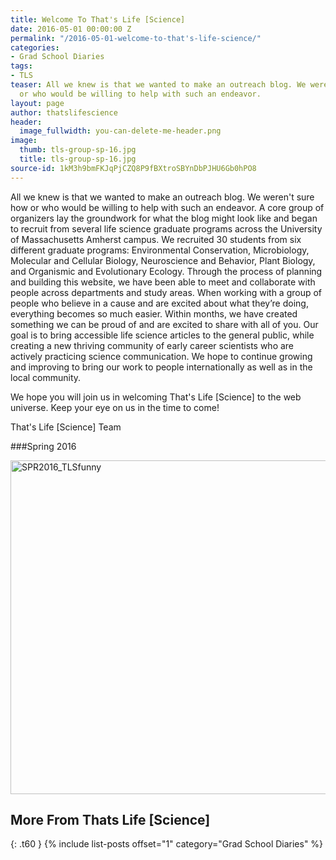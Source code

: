 ```yaml
---
title: Welcome To That's Life [Science]
date: 2016-05-01 00:00:00 Z
permalink: "/2016-05-01-welcome-to-that's-life-science/"
categories:
- Grad School Diaries
tags:
- TLS
teaser: All we knew is that we wanted to make an outreach blog. We weren’t sure how
  or who would be willing to help with such an endeavor.
layout: page
author: thatslifescience
header:
  image_fullwidth: you-can-delete-me-header.png
image:
  thumb: tls-group-sp-16.jpg
  title: tls-group-sp-16.jpg
source-id: 1kM3h9bmFKJqPjCZQ8P9fBXtroSBYnDbPJHU6Gb0hPO8
---
```


All we knew is that we wanted to make an outreach blog. We weren't sure how or who would be willing to help with such an endeavor. A core group of organizers lay the groundwork for what the blog might look like and began to recruit from several life science graduate programs across the University of Massachusetts Amherst campus. We recruited 30 students from six different graduate programs: Environmental Conservation, Microbiology, Molecular and Cellular Biology, Neuroscience and Behavior, Plant Biology, and Organismic and Evolutionary Ecology. Through the process of planning and building this website, we have been able to meet and collaborate with people across departments and study areas. When working with a group of people who believe in a cause and are excited about what they’re doing, everything becomes so much easier. Within months, we have created something we can be proud of and are excited to share with all of you. Our goal is to bring accessible life science articles to the general public, while creating a new thriving community of early career scientists who are actively practicing science communication. We hope to continue growing and improving to bring our work to people internationally as well as in the local community. 

We hope you will join us in welcoming That's Life [Science] to the web universe. Keep your eye on us in the time to come!

That's Life [Science] Team

###Spring 2016

<a data-flickr-embed="true"  href="https://www.flickr.com/photos/139839751@N06/40210754861/in/dateposted-friend/" title="SPR2016_TLSfunny"><img src="https://farm5.staticflickr.com/4603/40210754861_eb1bd889a9_c.jpg" width="800" height="534" alt="SPR2016_TLSfunny"></a><script async src="//embedr.flickr.com/assets/client-code.js" charset="utf-8"></script>

## More From Thats Life [Science]
{: .t60 }
{% include list-posts offset="1" category="Grad School Diaries" %}


